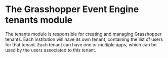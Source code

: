 # The Grasshopper Event Engine tenants module

The tenants module is responsible for creating and managing Grasshopper tenants.
Each institution will have its own tenant, containing the list of users for that tenant.
Each tenant can have one or multiple apps, which can be used by the users associated to this tenant.
